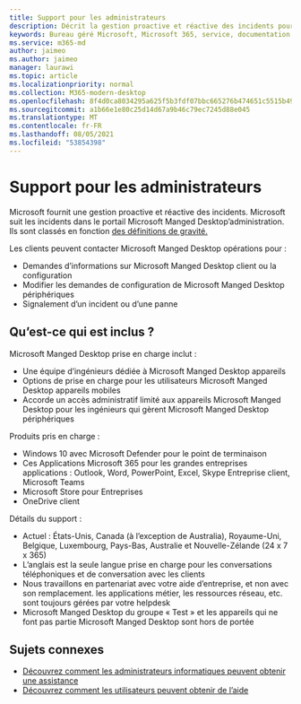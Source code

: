 ```yaml
---
title: Support pour les administrateurs
description: Décrit la gestion proactive et réactive des incidents pour Microsoft Manged Desktop.
keywords: Bureau géré Microsoft, Microsoft 365, service, documentation
ms.service: m365-md
author: jaimeo
ms.author: jaimeo
manager: laurawi
ms.topic: article
ms.localizationpriority: normal
ms.collection: M365-modern-desktop
ms.openlocfilehash: 8f4d0ca8034295a625f5b3fdf07bbc665276b474651c5515b49a9b5c465cafa4
ms.sourcegitcommit: a1b66e1e80c25d14d67a9b46c79ec7245d88e045
ms.translationtype: MT
ms.contentlocale: fr-FR
ms.lasthandoff: 08/05/2021
ms.locfileid: "53854398"
---
```

# <a name="admin-support"></a>Support pour les administrateurs

Microsoft fournit une gestion proactive et réactive des incidents. Microsoft suit les incidents dans le portail Microsoft Manged Desktop’administration. Ils sont classés en fonction [des définitions de gravité.](../working-with-managed-desktop/admin-support.md#sev)

Les clients peuvent contacter Microsoft Manged Desktop opérations pour :
- Demandes d’informations sur Microsoft Manged Desktop client ou la configuration
- Modifier les demandes de configuration de Microsoft Manged Desktop périphériques
- Signalement d’un incident ou d’une panne

## <a name="whats-included"></a>Qu’est-ce qui est inclus ?

Microsoft Manged Desktop prise en charge inclut :

- Une équipe d’ingénieurs dédiée à Microsoft Manged Desktop appareils
- Options de prise en charge pour les utilisateurs Microsoft Manged Desktop appareils mobiles
- Accorde un accès administratif limité aux appareils Microsoft Manged Desktop pour les ingénieurs qui gèrent Microsoft Manged Desktop périphériques 

Produits pris en charge :

- Windows 10 avec Microsoft Defender pour le point de terminaison
- Ces Applications Microsoft 365 pour les grandes entreprises applications : Outlook, Word, PowerPoint, Excel, Skype Entreprise client, Microsoft Teams 
- Microsoft Store pour Entreprises 
- OneDrive client 

Détails du support :

- Actuel : États-Unis, Canada (à l’exception de Australia), Royaume-Uni, Belgique, Luxembourg, Pays-Bas, Australie et Nouvelle-Zélande (24 x 7 x 365) 
- L’anglais est la seule langue prise en charge pour les conversations téléphoniques et de conversation avec les clients 
- Nous travaillons en partenariat avec votre aide d’entreprise, et non avec son remplacement. les applications métier, les ressources réseau, etc. sont toujours gérées par votre helpdesk 
- Microsoft Manged Desktop du groupe « Test » et les appareils qui ne font pas partie Microsoft Manged Desktop sont hors de portée 


## <a name="related-topics"></a>Sujets connexes

- [Découvrez comment les administrateurs informatiques peuvent obtenir une assistance](../working-with-managed-desktop/admin-support.md)
- [Découvrez comment les utilisateurs peuvent obtenir de l’aide](../working-with-managed-desktop/end-user-support.md)
